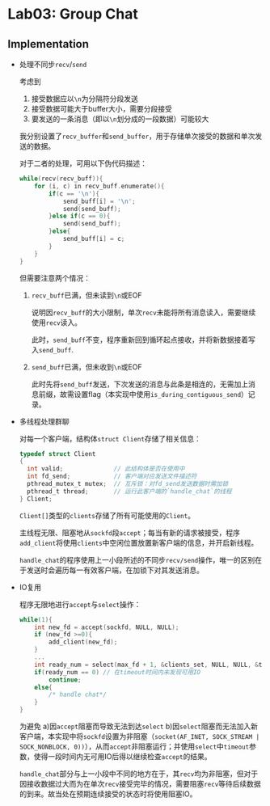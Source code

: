 # Lab03: Group Chat

## Implementation

* 处理不同步`recv`/`send`

  考虑到

  1. 接受数据应以`\n`为分隔符分段发送
  2. 接受数据可能大于buffer大小，需要分段接受
  3. 要发送的一条消息（即以`\n`划分成的一段数据）可能较大

  我分别设置了`recv_buffer`和`send_buffer`，用于存储单次接受的数据和单次发送的数据。

  对于二者的处理，可用以下伪代码描述：

  ```c
  while(recv(recv_buff)){
      for (i, c) in recv_buff.enumerate(){
          if(c == '\n'){
              send_buff[i] = '\n';
              send(send_buff);
          }else if(c == 0){
              send(send_buff);
          }else{
              send_buff[i] = c;
          }
      }
  }
  ```

  但需要注意两个情况：

  1. `recv_buff`已满，但未读到`\n`或EOF

     说明因`recv_buff`的大小限制，单次`recv`未能将所有消息读入，需要继续使用`recv`读入。

     此时，`send_buff`不变，程序重新回到循环起点接收，并将新数据接着写入`send_buff`.  

  2. `send_buff`已满，但未收到`\n`或EOF

     此时先将`send_buff`发送，下次发送的消息与此条是相连的，无需加上消息前缀，故需设置flag（本实现中使用`is_during_contiguous_send`）记录。

* 多线程处理群聊

  对每一个客户端，结构体`struct Client`存储了相关信息：

  ```c
  typedef struct Client
  {
  	int valid;              // 此结构体是否在使用中
  	int fd_send;            // 客户端对应发送文件描述符
  	pthread_mutex_t mutex;  // 互斥锁：对fd_send发送数据时需加锁
  	pthread_t thread;       // 运行此客户端的`handle_chat`的线程
  } Client;
  ```

  `Client[]`类型的`clients`存储了所有可能使用的`Client`。

  主线程无限、阻塞地从`sockfd`段`accept`；每当有新的请求被接受，程序`add_client`将使用`clients`中空闲位置放置新客户端的信息，并开启新线程。

  `handle_chat`的程序使用上一小段所述的不同步`recv/send`操作，唯一的区别在于发送时会遍历每一有效客户端，在加锁下对其发送消息。

* IO复用

  程序无限地进行`accept`与`select`操作：

  ```c
  while(1){
      int new_fd = accept(sockfd, NULL, NULL);
      if (new_fd >=0){
          add_client(new_fd);
      }
      ...
      int ready_num = select(max_fd + 1, &clients_set, NULL, NULL, &time_val);
      if(ready_num == 0) // 在timeout时间内未发现可用IO
          continue;
      else{
          /* handle chat*/
      }
  }
  ```

  为避免 a)因`accept`阻塞而导致无法到达`select` b)因`select`阻塞而无法加入新客户端，本实现中将`sockfd`设置为非阻塞（`socket(AF_INET, SOCK_STREAM | SOCK_NONBLOCK, 0))`），从而`accept`非阻塞运行；并使用`select`中`timeout`参数，使得一段时间内无可用IO后得以继续检查`accept`的结果。

  `handle_chat`部分与上一小段中不同的地方在于，其`recv`均为非阻塞，但对于因接收数据过大而为在单次`recv`接受完毕的情况，需要阻塞`recv`等待后续数据的到来。故当处在预期连续接受的状态时将使用阻塞IO。

